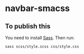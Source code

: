 # navbar-smacss

## To publish this

You need to install [Sass](http://sass-lang.com/install). Then run:

```sh
sass scss/style.scss css/style.css
```
